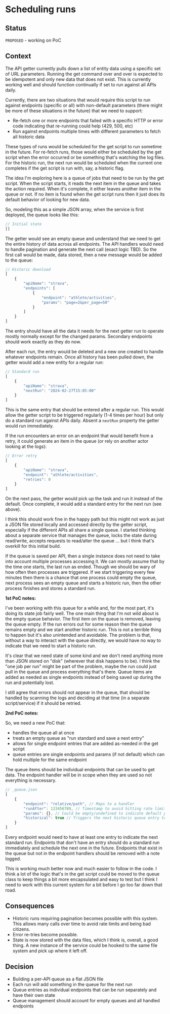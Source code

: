 # Scheduling runs

## Status

`PROPOSED` - working on PoC

## Context

The API getter currently pulls down a list of entity data using a specific set of URL parameters. Running the get command over and over is expected to be idempotent and only new data that does not exist. This is currently working well and should function continually if set to run against all APIs daily.

Currently, there are two situations that would require this script to run against endpoints (specific or all) with non-default parameters (there might be more of these situations in the future) that we need to support:

- Re-fetch one or more endpoints that failed with a specific HTTP or error code indicating that re-running could help (429, 500, etc)
- Run against endpoints multiple times with different parameters to fetch all historic data

These types of runs would be scheduled for the get script to run sometime in the future. For re-fetch runs, those would either be scheduled by the get script when the error occurred or be something that's watching the log files. For the historic run, the next run would be scheduled when the current one completes if the get script is run with, say, a historic flag.

The idea I'm exploring here is a queue of jobs that need to be run by the get script. When the script starts, it reads the next item in the queue and takes the action required. When it's complete, it either leaves another item in the queue or not. If no item is found when the get script runs then it just does its default behavior of looking for new data.

So, modeling this as a simple JSON array, when the service is first deployed, the queue looks like this:

```js
// Initial state
[]
```

The getter would see an empty queue and understand that we need to get the entire history of data across all endpoints. The API handlers would need to handle pagination and generate the next call (exact logic TBD). So the first call would be made, data stored, then a new message would be added to the queue:

```js
// Historic download
[
	{
		"apiName": "strava",
		"endpoints": [
			{
				"endpoint": "athlete/activities",
				"params": "page=2&per_page=50"
			}
		]
	}
]
```

The entry should have all the data it needs for the next getter run to operate mostly normally except for the changed params. Secondary endpoints should work exactly as they do now. 

After each run, the entry would be deleted and a new one created to handle whatever endpoints remain. Once all history has been pulled down, the getter would add a new entity for a regular run:

```js
// Standard run
[
	{
		"apiName": "strava",
		"nextRun": "2024-02-27T15:05:00"
	}
]
```

This is the same entry that should be entered after a regular run. This would allow the getter script to be triggered regularly (1-4 times per hour) but only do a standard run against APIs daily. Absent a `nextRun` property the getter would run immediately.

If the run encounters an error on an endpoint that would benefit from a retry, it could generate an item in the queue (or rely on another actor looking at the logs):

```js
// Error retry
[
	{
		"apiName": "strava",
		"endpoint": "athlete/activities",
		"retries": 0
	}
]
```

On the next pass, the getter would pick up the task and run it instead of the default. Once complete, it would add a standard entry for the next run (see above). 

I think this should work fine in the happy path but this might not work as just a JSON file stored locally and accessed directly by the getter script, especially if the different APIs all share a single queue. I started thinking about a separate service that manages the queue, locks the state during read/write, accepts requests to read/alter the queue ... but I think that's overkill for this initial build. 

If the queue is saved per API, then a single instance does not need to take into account multiple processes accessing it. We can mostly assume that by the time one starts, the last run as ended. Though we should be wary of how often then processes are triggered. If we start triggering every few minutes then there is a chance that one process could empty the queue, next process sees an empty queue and starts a historic run, then the other process finishes and stores a standard run. 

**1st PoC notes:**

I've been working with this queue for a while and, for the most part, it's doing its state job fairly well. The one main thing that I'm not wild about is the empty queue behavior. The first item on the queue is removed, leaving the queue empty. If the run errors out for some reason then the queue remains empty and we start another historic run. This is not a terrible thing to happen but it's also unintended and avoidable. The problem is that, without a way to interact with the queue directly, we would have no way to indicate that we need to start a historic run. 

It's clear that we need state of some kind and we don't need anything more than JSON stored on "disk" (wherever that disk happens to be). I think the "one job per run" might be part of the problem, maybe the run could just pull in the queue and process everything that's there. Queue items are added as needed as single endpoints instead of being saved up during the run and potentially lost.

I still agree that errors should not appear in the queue, that should be handled by scanning the logs and deciding at that time (in a separate script/service) if it should be retried.

**2nd PoC notes:**

So, we need a new PoC that:

- handles the queue all at once
- treats an empty queue as "run standard and save a next entry"
- allows for single endpoint entries that are added as-needed in the get script
- queue entries are single endpoints and params (if not default) which can hold multiple for the same endpoint

The queue items should be individual endpoints that can be used to get data. The endpoint handler will be in scope when they are used so not everything is necessary. 

```js
// _queue.json
[
	{
		"endpoint": "relative/path", // Maps to a handler
		"runAfter": 123456789, // Timestamp to avoid hitting rate limit
		"params": {}, // Could be empty/undefined to indicate default params
		"historical": true // Triggers the next historic queue entry to be saved
	}
]
```

Every endpoint would need to have at least one entry to indicate the next standard run. Endpoints that don't have an entry should do a standard run immediately and schedule the next one in the future. Endpoints that exist in the queue but not in the endpoint handlers should be removed with a note logged.

This is working much better now and much easier to follow in the code. I think a lot of the logic that's in the get script could be moved to the queue class to keep things a bit more encapsulated and easy to test but I think I need to work with this current system for a bit before I go too far down that road. 
## Consequences

- Historic runs requiring pagination becomes possible with this system. This allows many calls over time to avoid rate limits and being bad citizens. 
- Error re-tries become possible.
- State is now stored with the data files, which I think is, overall, a good thing. A new instance of the service could be hooked to the same file system and pick up where it left off. 

## Decision

- Building a per-API queue as a flat JSON file
- Each run will add something in the queue for the next run
- Queue entries as individual endpoints that can be run separately and have their own state
- Queue management should account for empty queues and all handled endpoints
